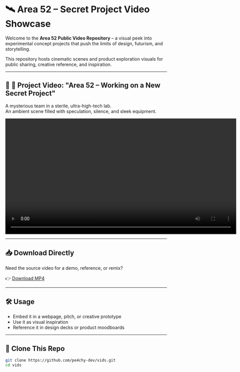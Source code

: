 # 🛰️ Area 52 – Secret Project Video Showcase

Welcome to the **Area 52 Public Video Repository** – a visual peek into experimental concept projects that push the limits of design, futurism, and storytelling.

This repository hosts cinematic scenes and product exploration visuals for public sharing, creative reference, and inspiration.

---

## 🧪 🎥 Project Video: "Area 52 – Working on a New Secret Project"

A mysterious team in a sterile, ultra-high-tech lab.  
An ambient scene filled with speculation, silence, and sleek equipment.

<video controls width="720">
  <source src="https://raw.githubusercontent.com/pe4chy-dev/vids/main/Area%2052%20working%20on%20a%20new%20secret%20project.mp4" type="video/mp4">
  Your browser does not support the video tag.
</video>

---

## 📥 Download Directly

Need the source video for a demo, reference, or remix?

👉 [Download MP4](https://raw.githubusercontent.com/pe4chy-dev/vids/main/Area%2052%20working%20on%20a%20new%20secret%20project.mp4)

---

## 🛠️ Usage

- Embed it in a webpage, pitch, or creative prototype
- Use it as visual inspiration
- Reference it in design decks or product moodboards

---

## 🔧 Clone This Repo

```bash
git clone https://github.com/pe4chy-dev/vids.git
cd vids
